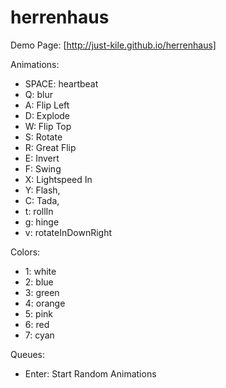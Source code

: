 herrenhaus
==========
Demo Page: [http://just-kile.github.io/herrenhaus]

Animations:
* SPACE: heartbeat
* Q: blur
* A: Flip Left
* D: Explode
* W: Flip Top
* S: Rotate
* R: Great Flip
* E: Invert
* F: Swing
* X: Lightspeed In
* Y: Flash,
* C: Tada,
* t: rollIn
* g: hinge
* v: rotateInDownRight


Colors:
* 1: white
* 2: blue
* 3: green
* 4: orange
* 5: pink
* 6: red
* 7: cyan

Queues:
* Enter: Start Random Animations
